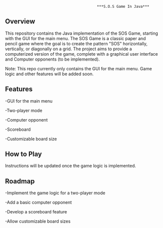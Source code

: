                                               ***S.O.S Game In Java***

Overview
--------
This repository contains the Java implementation of the SOS Game, starting with the GUI for the main menu. The SOS Game is a classic paper and pencil game where the goal is to create the pattern "SOS" horizontally, vertically, or diagonally on a grid. The project aims to provide a computerized version of the game, complete with a graphical user interface and Computer opponents (to be implemented).

Note: This repo currently only contains the GUI for the main menu. Game logic and other features will be added soon.

Features
--------

-GUI for the main menu

-Two-player mode
  
-Computer opponent
  
-Scoreboard
  
-Customizable board size
  

How to Play
-----------

Instructions will be updated once the game logic is implemented.

Roadmap
-------
-Implement the game logic for a two-player mode

-Add a basic computer opponent

-Develop a scoreboard feature

-Allow customizable board sizes


